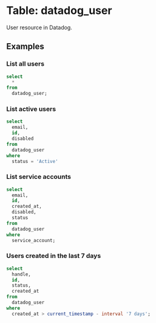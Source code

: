 # Table: datadog_user

User resource in Datadog.

## Examples

### List all users

```sql
select
  *
from
  datadog_user;
```

### List active users

```sql
select
  email,
  id,
  disabled
from
  datadog_user
where
  status = 'Active'
```

### List service accounts

```sql
select
  email,
  id,
  created_at,
  disabled,
  status
from
  datadog_user
where
  service_account;
```

### Users created in the last 7 days

```sql
select
  handle,
  id,
  status,
  created_at
from
  datadog_user
where
  created_at > current_timestamp - interval '7 days';
```
